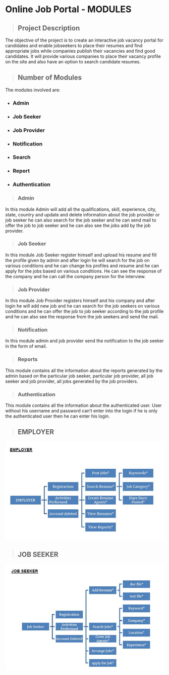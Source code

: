 # **Online Job Portal - MODULES**
> ## Project Description
The objective of the project is to create an interactive job vacancy portal for candidates and enable jobseekers to place their resumes and find appropriate jobs while companies publish their vacancies and find good candidates. It will provide various companies to place their vacancy profile on the site and also have an option to search candidate resumes.

> ## Number of Modules
The modules involved are:

* ### Admin
* ### Job Seeker
* ### Job Provider
* ### Notification
* ### Search
* ### Report
* ### Authentication

> ### Admin
In this module Admin will add all the qualifications, skill, experience, city, state, country and update and delete information about the job provider or job seeker he can also search for the job seeker and he can send mail to offer the job to job seeker and he can also see the jobs add by the job provider.

> ### Job Seeker
In this module Job Seeker register himself and upload his resume and fill the profile given by admin and after login he will search for the job on various conditions and he can change his profiles and resume and he can apply for the jobs based on various conditions. He can see the response of the company and he can call the company person for the interview.

> ### Job Provider
In this module Job Provider registers himself and his company and after login he will add new job and he can search for the job seekers on various conditions and he can offer the job to job seeker according to the job profile and he can also see the response from the job seekers and send the mail.

> ### Notification
In this module admin and job provider send the notification to the job seeker in the form of email.

> ### Reports
This module contains all the information about the reports generated by the admin based on the particular job seeker, particular job provider, all job seeker and job provider, all jobs generated by the job providers.

> ### Authentication
This module contains all the information about the authenticated user. User without his username and password can’t enter into the login if he is only the authenticated user then he can enter his login.

> ## EMPLOYER


![employer](img/Capture1.jpg)

> ## JOB SEEKER


![job seeker](img/Capture2.jpg)
